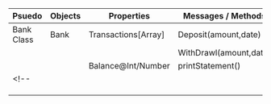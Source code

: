 |Psuedo                  | Objects     | Properties        | Messages / Methods     | Output          |
| ---------------------- | ----------- | ----------------- | ---------------------- | --------------- |
|Bank Class              | Bank        |Transactions[Array]| Deposit(amount,date)   |Update Balance   |
|                        |             |                   | WithDrawl(amount,date) |Update Balance   |
|                        |             |Balance@Int/Number | printStatement()       |Transaction"String"|
<!-- |                        |             |                   |                        |                 |
|                        |             |                   |                        |                 |
|                        |             |                   |                        |                 |
|                        |             |                   |                        |                 | -->